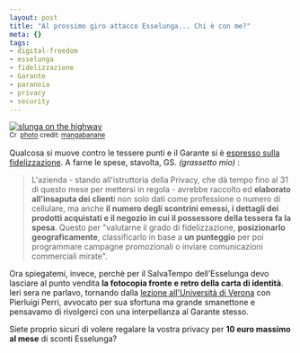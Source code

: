 ```yaml
--- 
layout: post
title: "Al prossimo giro attacco Esselunga... Chi è con me?"
meta: {}
tags: 
- digital-freedom
- esselunga
- fidelizzazione
- Garante
- paranoia
- privacy
- security
---
```

<a href="http://www.flickr.com/photos/7721839@N04/2166831933/" title="slunga on the highway" target="_blank"><img src="http://farm3.static.flickr.com/2418/2166831933_ebda16548c.jpg" alt="slunga on the highway" border="0" /></a>  
<small><a href="http://creativecommons.org/licenses/by-nc-sa/2.0/" title="Attribution-NonCommercial-ShareAlike License" target="_blank"><img src="http://www.lastknight.com/wp-content/plugins/photo-dropper/images/cc.png" alt="Creative Commons License" border="0" width="16" height="16" align="absmiddle" /></a> <a href="http://www.photodropper.com/photos/" target="_blank">photo</a> credit: <a href="http://www.flickr.com/photos/7721839@N04/2166831933/" title="mangabanane" target="_blank">mangabanane</a></small>  
  
Qualcosa si muove contro le tessere punti e il Garante si è [espresso sulla fidelizzazione](http://www.repubblica.it/2008/05/sezioni/cronaca/supermercati-spiano/supermercati-spiano/supermercati-spiano.html). A farne le spese, stavolta, GS.  *(grassetto mio)* :  
  
> L'azienda - stando all'istruttoria della Privacy, che dà tempo fino al 31 di questo mese per mettersi in regola - avrebbe raccolto ed **elaborato all'insaputa dei client**i non solo dati come professione o numero di cellulare, ma anche **il numero degli scontrini emessi, i dettagli dei prodotti acquistati e il negozio in cui il possessore della tessera fa la spesa**. Questo per "valutarne il grado di fidelizzazione, **posizionarlo geograficamente**, classificarlo in base a **un punteggio** per poi programmare campagne promozionali o inviare comunicazioni commerciali mirate".  
  
Ora spiegatemi, invece, perchè per il SalvaTempo dell'Esselunga devo lasciare al punto vendita **la fotocopia fronte e retro della carta di identità**. Ieri sera ne parlavo, tornando dalla [lezione all'Università di Verona](http://www.lastknight.com/2008/05/14/verona-20-maggio-computer-forensics/) con Pierluigi Perri, avvocato per sua sfortuna ma grande smanettone e pensavamo di rivolgerci con una interpellanza al Garante stesso.  
  
Siete proprio sicuri di volere regalare la vostra privacy per **10 euro massimo al mese** di sconti Esselunga?  
  
 
